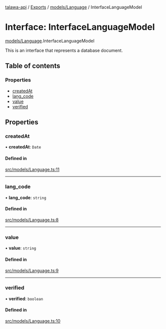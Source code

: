 [talawa-api](../README.md) / [Exports](../modules.md) / [models/Language](../modules/models_Language.md) / InterfaceLanguageModel

# Interface: InterfaceLanguageModel

[models/Language](../modules/models_Language.md).InterfaceLanguageModel

This is an interface that represents a database document.

## Table of contents

### Properties

- [createdAt](models_Language.InterfaceLanguageModel.md#createdat)
- [lang\_code](models_Language.InterfaceLanguageModel.md#lang_code)
- [value](models_Language.InterfaceLanguageModel.md#value)
- [verified](models_Language.InterfaceLanguageModel.md#verified)

## Properties

### createdAt

• **createdAt**: `Date`

#### Defined in

[src/models/Language.ts:11](https://github.com/adi790uu/talawa-api/blob/b1ec05b/src/models/Language.ts#L11)

___

### lang\_code

• **lang\_code**: `string`

#### Defined in

[src/models/Language.ts:8](https://github.com/adi790uu/talawa-api/blob/b1ec05b/src/models/Language.ts#L8)

___

### value

• **value**: `string`

#### Defined in

[src/models/Language.ts:9](https://github.com/adi790uu/talawa-api/blob/b1ec05b/src/models/Language.ts#L9)

___

### verified

• **verified**: `boolean`

#### Defined in

[src/models/Language.ts:10](https://github.com/adi790uu/talawa-api/blob/b1ec05b/src/models/Language.ts#L10)

